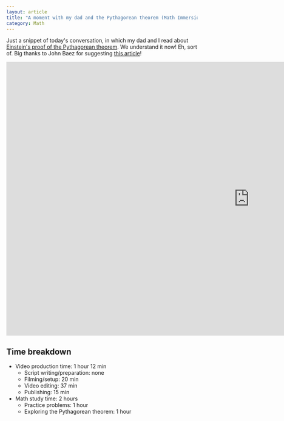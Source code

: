```yaml
---
layout: article
title: "A moment with my dad and the Pythagorean theorem (Math Immersion Month Day 26)"
category: Math
---
```


Just a snippet of today's conversation, in which my dad and I read about [Einstein's proof of the Pythagorean theorem](http://www.newyorker.com/tech/elements/einsteins-first-proof-pythagorean-theorem). We understand it now! Eh, sort of. Big thanks to John Baez for suggesting [this article](http://www.newyorker.com/tech/elements/einsteins-first-proof-pythagorean-theorem)!

<iframe width="1280" height="720" src="https://www.youtube.com/embed/0Ri9VVCXrWY" frameborder="0" allowfullscreen></iframe>

## Time breakdown

- Video production time: 1 hour 12 min
  - Script writing/preparation: none
  - Filming/setup: 20 min
  - Video editing: 37 min
  - Publishing: 15 min
- Math study time: 2 hours
  - Practice problems: 1 hour
  - Exploring the Pythagorean theorem: 1 hour